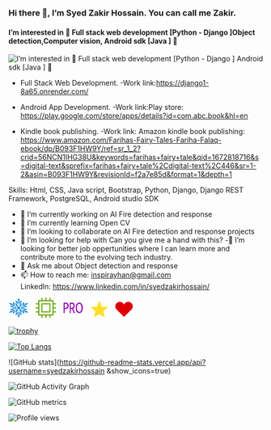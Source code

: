 
                           
      
### Hi there 👋, I’m Syed Zakir Hossain. You can call me Zakir.
####  I’m interested in 💞️ Full stack web development [Python - Django ]Object detection,Computer vision,  Android sdk [Java ]   💞️ 
![ I’m interested in 💞️ Full stack web development [Python - Django ]
Android sdk [Java ]   💞️ ](https://media.licdn.com/dms/image/C5616AQHTP7gMWmlAgw/profile-displaybackgroundimage-shrink_350_1400/0/1658138760748?e=1683158400&v=beta&t=kVIdFOPG1G5b1gDQzSQd9tuzZfruOTJl3pKbku1E9wE)

- Full Stack Web Development.
 -Work link:https://django1-8a65.onrender.com/ 

- Android App Development. 
 -Work link:Play store: https://play.google.com/store/apps/details?id=com.abc.book&hl=en
 
- Kindle book publishing.
-Work link:  Amazon kindle book publishing: https://www.amazon.com/Farihas-Fairy-Tales-Fariha-Falaq-ebook/dp/B093F1HW9Y/ref=sr_1_2?crid=56NCN1IHG38U&keywords=farihas+fairy+tale&qid=1672818716&s=digital-text&sprefix=farihas+fairy+tale%2Cdigital-text%2C446&sr=1-2&asin=B093F1HW9Y&revisionId=f2a7e85d&format=1&depth=1

Skills: Html, CSS, Java script, Bootstrap, Python, Django, Django REST Framework, PostgreSQL, Android studio SDK

- 🔭 I’m currently working on AI Fire detection and response 
- 🌱 I’m currently learning Open CV 
- 👯 I’m looking to collaborate on AI Fire detection and response projects 
- 🤔 I’m looking for help with Can you give me a hand with this? 
-💞️ I’m looking for better job oppertunities where I can learn more and contribute more to the evolving tech industry. 
- 💬 Ask me about Object detection and response  
- 📫 How to reach me: inspirayhan@gmail.com  
                      LinkedIn: https://www.linkedin.com/in/syedzakirhossain/



<a href='https://archiveprogram.github.com/'><img src='https://raw.githubusercontent.com/acervenky/animated-github-badges/master/assets/acbadge.gif' width='40' height='40'></a> <a href='https://docs.github.com/en/developers'><img src='https://raw.githubusercontent.com/acervenky/animated-github-badges/master/assets/devbadge.gif' width='40' height='40'></a> <a href='https://github.com/pricing'><img src='https://raw.githubusercontent.com/acervenky/animated-github-badges/master/assets/pro.gif' width='40' height='40'></a> <a href='https://stars.github.com/'><img src='https://raw.githubusercontent.com/acervenky/animated-github-badges/master/assets/starbadge.gif' width='35' height='35'></a> <a href='https://docs.github.com/en/github/supporting-the-open-source-community-with-github-sponsors'><img src='https://raw.githubusercontent.com/acervenky/animated-github-badges/master/assets/sponsorbadge.gif' width='35' height='35'></a> 

[![trophy](https://github-profile-trophy.vercel.app/?username=syedzakirhossain )](https://github.com/ryo-ma/github-profile-trophy)

[![Top Langs](https://github-readme-stats.vercel.app/api/top-langs/?username=syedzakirhossain )](https://github.com/anuraghazra/github-readme-stats)

![GitHub stats](https://github-readme-stats.vercel.app/api?username=syedzakirhossain &show_icons=true)  

![GitHub Activity Graph](https://activity-graph.herokuapp.com/graph?username=syedzakirhossain )  

![GitHub metrics](https://metrics.lecoq.io/syedzakirhossain )  

![Profile views](https://gpvc.arturio.dev/syedzakirhossain )  
